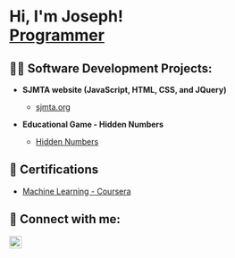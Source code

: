 <h1>Hi, I'm Joseph! <br/><a href="https://github.com/josephmathew0">Programmer</a>

<h2>👨‍💻 Software Development Projects:</h2>

- <b>SJMTA website (JavaScript, HTML, CSS, and JQuery)</b>
  - [sjmta.org](https://sjmta.org/)
    
- <b>Educational Game - Hidden Numbers</b>
  - [Hidden Numbers](https://josephmathew0.github.io/HiddenNumbers-Game/)


<h2>📝 Certifications</h2>

- [Machine Learning - Coursera](link)

<h2> 🤳 Connect with me:</h2>


[<img align="left" alt="JosephMathew | LinkedIn" width="22px" src="https://cdn.jsdelivr.net/npm/simple-icons@v3/icons/linkedin.svg" />][linkedin]


[linkedin]: https://linkedin.com/in/josephmathew0

